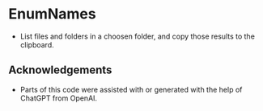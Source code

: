 # EnumNames

- List files and folders in a choosen folder, and copy those results to the clipboard.

## Acknowledgements

- Parts of this code were assisted with or generated with the help of ChatGPT from OpenAI.
